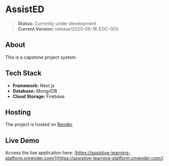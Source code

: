 # AssistED

> **Status:** Currently under development  
> **Current Version:** release/2025-08-18-EDC-003

## About

This is a capstone project system.

## Tech Stack

- **Framework:** Next.js  
- **Database:** MongoDB  
- **Cloud Storage:** Firebase  

## Hosting

The project is hosted on [Render](https://render.com).

## Live Demo

Access the live application here: [https://assistive-learning-platform.onrender.com/](https://assistive-learning-platform.onrender.com/)
